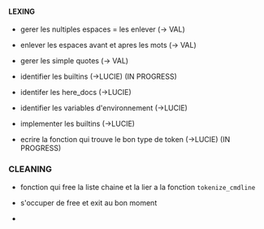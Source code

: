 #### LEXING

- gerer les nultiples espaces = les enlever (-> VAL)
  
- enlever les espaces avant et apres les mots (-> VAL)

- gerer les simple quotes (-> VAL)

- identifier les builtins (->LUCIE) (IN PROGRESS)

- identifer les here_docs (->LUCIE)

- identifier les variables d'environnement (->LUCIE)

- implementer les builtins (->LUCIE)
  
- ecrire la fonction qui trouve le bon type de token (->LUCIE) (IN PROGRESS)


### CLEANING

- fonction qui free la liste chaine et la lier a la fonction ```tokenize_cmdline```

- s'occuper de free et exit au bon moment

- 
